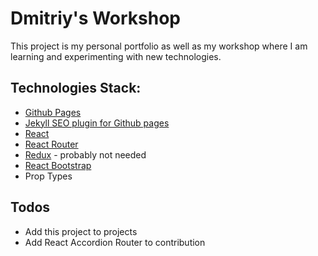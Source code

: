 # Dmitriy's Workshop
This project is my personal portfolio as well as my workshop where I am learning and experimenting with new technologies.


## Technologies Stack:
* [Github Pages](https://www.npmjs.com/package/gh-pages)
* [Jekyll SEO plugin for Github pages](https://www.npmjs.com/package/jekyll)
* [React](https://www.npmjs.com/package/react)
* [React Router](https://www.npmjs.com/package/react-router)
* [Redux](https://www.npmjs.com/package/redux) - probably not needed
* [React Bootstrap](react-bootstrap)
* Prop Types


## Todos
* Add this project to projects
* Add React Accordion Router to contribution
